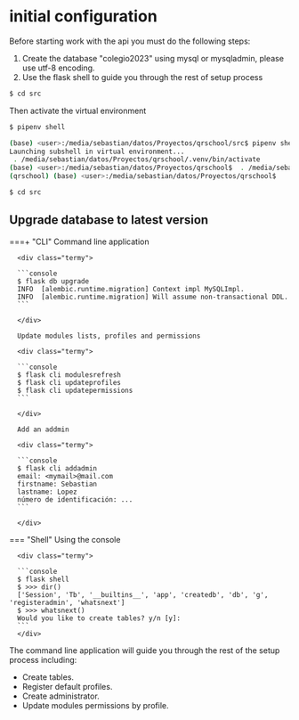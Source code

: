 # initial configuration

Before starting work with the api you must do the following steps:

1. Create the database "colegio2023" using mysql or mysqladmin, please use utf-8
   encoding.
2. Use the flask shell to guide you through the rest of setup process

```bash
$ cd src
```

Then activate the virtual environment

<div class="termy">

```bash
$ pipenv shell

(base) <user>:/media/sebastian/datos/Proyectos/qrschool/src$ pipenv shell
Launching subshell in virtual environment...
 . /media/sebastian/datos/Proyectos/qrschool/.venv/bin/activate
(base) <user>:/media/sebastian/datos/Proyectos/qrschool$  . /media/sebastian/datos/Proyectos/qrschool/.venv/bin/activate
(qrschool) (base) <user>:/media/sebastian/datos/Proyectos/qrschool$

$ cd src

```

</div>

## Upgrade database to latest version

===+ "CLI"
      Command line application

      <div class="termy">

      ```console
      $ flask db upgrade
      INFO  [alembic.runtime.migration] Context impl MySQLImpl.
      INFO  [alembic.runtime.migration] Will assume non-transactional DDL.
      ```

      </div>

      Update modules lists, profiles and permissions

      <div class="termy">

      ```console
      $ flask cli modulesrefresh
      $ flask cli updateprofiles
      $ flask cli updatepermissions
      ```

      </div>

      Add an addmin

      <div class="termy">

      ```console
      $ flask cli addadmin
      email: <mymail>@mail.com
      firstname: Sebastian
      lastname: Lopez
      número de identificación: ...
      ```

      </div>

=== "Shell"
      Using the console

      <div class="termy">

      ```console
      $ flask shell
      $ >>> dir()
      ['Session', 'Tb', '__builtins__', 'app', 'createdb', 'db', 'g', 'registeradmin', 'whatsnext']
      $ >>> whatsnext()
      Would you like to create tables? y/n [y]:
      ```
      </div>

The command line application will guide you through the rest of the setup
process including:

- Create tables.
- Register default profiles.
- Create administrator.
- Update modules permissions by profile.
